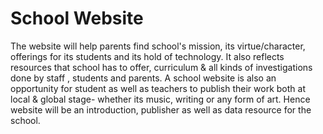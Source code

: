 # School Website

The website will help parents find school's mission, its virtue/character, offerings for its students and its hold of technology.
It also reflects resources that school has to offer, curriculum & all kinds of investigations done by staff , students and parents. 
A school website is also an opportunity for student as well as teachers to publish their work both at local &  global stage- whether its music, writing or any form of art. 
Hence website will be an introduction, publisher as well as data resource for the school.
